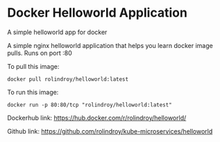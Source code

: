 # Docker Helloworld Application
A simple helloworld app for docker

A simple nginx helloworld application that helps you learn docker image pulls. Runs on port :80

To pull this image:
```
docker pull rolindroy/helloworld:latest
```

To run this image:
```
docker run -p 80:80/tcp "rolindroy/helloworld:latest"
```

Dockerhub link: https://hub.docker.com/r/rolindroy/helloworld/

Github link: https://github.com/rolindroy/kube-microservices/helloworld
